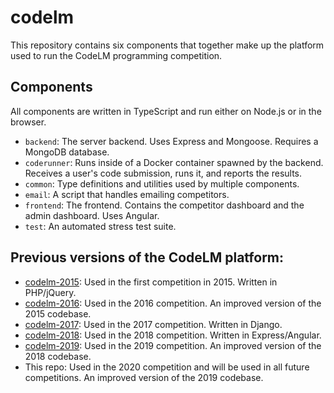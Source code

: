 # codelm

This repository contains six components that together make up the platform used to run the CodeLM programming competition.

## Components

All components are written in TypeScript and run either on Node.js or in the browser.

- `backend`: The server backend. Uses Express and Mongoose. Requires a MongoDB database.
- `coderunner`: Runs inside of a Docker container spawned by the backend. Receives a user's code submission, runs it, and reports the results.
- `common`: Type definitions and utilities used by multiple components.
- `email`: A script that handles emailing competitors.
- `frontend`: The frontend. Contains the competitor dashboard and the admin dashboard. Uses Angular.
- `test`: An automated stress test suite.

## Previous versions of the CodeLM platform:

- [codelm-2015](https://github.com/nrubin29/codelm-2015): Used in the first competition in 2015. Written in PHP/jQuery.
- [codelm-2016](https://github.com/nrubin29/codelm-2016): Used in the 2016 competition. An improved version of the 2015 codebase.
- [codelm-2017](https://github.com/nrubin29/codelm-2017): Used in the 2017 competition. Written in Django.
- [codelm-2018](https://github.com/nrubin29/codelm-2018): Used in the 2018 competition. Written in Express/Angular.
- [codelm-2019](https://github.com/nrubin29/codelm-2019): Used in the 2019 competition. An improved version of the 2018 codebase.
- This repo: Used in the 2020 competition and will be used in all future competitions. An improved version of the 2019 codebase.
